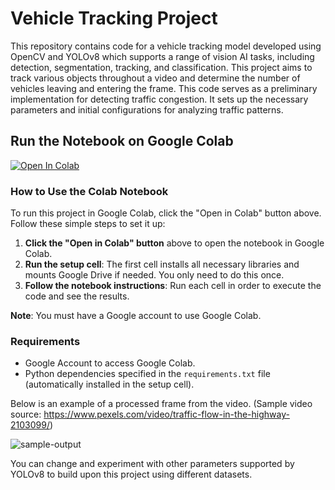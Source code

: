 # Vehicle Tracking Project

This repository contains code for a vehicle tracking model developed using OpenCV and YOLOv8 which supports a range of vision AI tasks, including detection, segmentation, tracking, and classification. This project aims to track various objects throughout a video and determine the number of vehicles leaving and entering the frame. This code serves as a preliminary implementation for detecting traffic congestion. It sets up the necessary parameters and initial configurations for analyzing traffic patterns.

## Run the Notebook on Google Colab

[![Open In Colab](https://colab.research.google.com/assets/colab-badge.svg)](https://colab.research.google.com/github/mayhixza/vehicle-tracking/blob/main/vehicle_tracking.ipynb)

### How to Use the Colab Notebook

To run this project in Google Colab, click the "Open in Colab" button above. Follow these simple steps to set it up:

1. **Click the "Open in Colab" button** above to open the notebook in Google Colab.
2. **Run the setup cell**: The first cell installs all necessary libraries and mounts Google Drive if needed. You only need to do this once.
3. **Follow the notebook instructions**: Run each cell in order to execute the code and see the results.

**Note**: You must have a Google account to use Google Colab.

### Requirements

- Google Account to access Google Colab.
- Python dependencies specified in the `requirements.txt` file (automatically installed in the setup cell).
  
Below is an example of a processed frame from the video. (Sample video source: https://www.pexels.com/video/traffic-flow-in-the-highway-2103099/)

![sample-output](https://github.com/user-attachments/assets/ed428fcf-b5d7-4635-8efa-748ff4ec3f27)

You can change and experiment with other parameters supported by YOLOv8 to build upon this project using different datasets.
